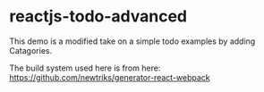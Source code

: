 # reactjs-todo-advanced
This demo is a modified take on a simple todo examples by adding Catagories.

The build system used here is from here: https://github.com/newtriks/generator-react-webpack


